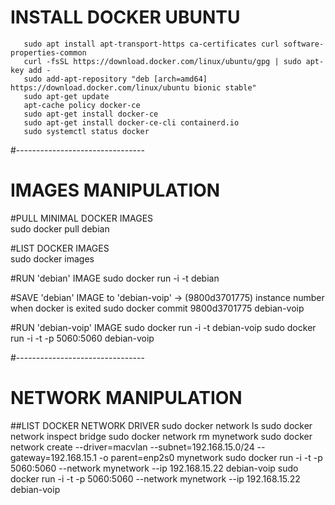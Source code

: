 # INSTALL DOCKER UBUNTU
       sudo apt install apt-transport-https ca-certificates curl software-properties-common
       curl -fsSL https://download.docker.com/linux/ubuntu/gpg | sudo apt-key add -
       sudo add-apt-repository "deb [arch=amd64] https://download.docker.com/linux/ubuntu bionic stable"
       sudo apt-get update
       apt-cache policy docker-ce
       sudo apt-get install docker-ce
       sudo apt-get install docker-ce-cli containerd.io
       sudo systemctl status docker
#--------------------------------

# IMAGES MANIPULATION

#PULL MINIMAL DOCKER IMAGES      
       sudo docker pull debian

#LIST DOCKER IMAGES      
       sudo docker images
       
#RUN 'debian' IMAGE
       sudo docker run -i -t debian
       
#SAVE 'debian' IMAGE to 'debian-voip' -> (9800d3701775) instance number when docker is exited
       sudo docker commit 9800d3701775 debian-voip
 
#RUN 'debian-voip' IMAGE
       sudo docker run -i -t debian-voip
       sudo docker run -i -t -p 5060:5060 debian-voip

#--------------------------------

# NETWORK MANIPULATION

##LIST DOCKER NETWORK DRIVER
       sudo docker network ls
       sudo docker network inspect bridge
       sudo  docker network rm mynetwork
       sudo  docker network create --driver=macvlan --subnet=192.168.15.0/24 --gateway=192.168.15.1 -o parent=enp2s0 mynetwork
       sudo docker run -i -t -p 5060:5060 --network mynetwork --ip 192.168.15.22 debian-voip
       sudo docker run -i -t -p 5060:5060 --network mynetwork --ip 192.168.15.22 debian-voip

